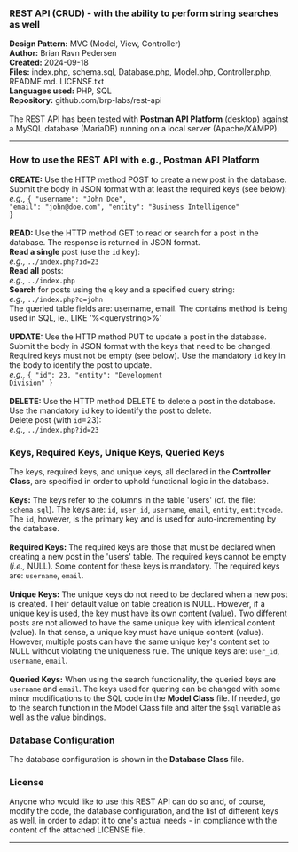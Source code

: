 <h3>REST API (CRUD) - with the ability to perform string searches as well</h3>
<b>Design Pattern:</b> MVC (Model, View, Controller)<br/>
<b>Author:</b> Brian Ravn Pedersen<br/>
<b>Created:</b> 2024-09-18<br/>
<b>Files:</b> index.php, schema.sql, Database.php, Model.php, Controller.php, README.md. LICENSE.txt<br/>
<b>Languages used:</b> PHP, SQL<br/>
<b>Repository:</b> github.com/brp-labs/rest-api<br/>
<br/>
The REST API has been tested with <b>Postman API Platform</b> (desktop) against a MySQL database (MariaDB) running on a local server (Apache/XAMPP).

<hr/>

<h3>How to use the REST API with e.g., Postman API Platform</h3>

<b>CREATE:</b> Use the HTTP method POST to create a new post in the database.<br/>
    Submit the body in JSON format with at least the required keys (see below):<br/>
      <i>e.g.,</i> <code>{ "username": "John Doe", "email": "john&#64;<!-- -->doe&#46;com", "entity": "Business Intelligence" }</code><br/>
<br/>
<b>READ:</b> Use the HTTP method GET to read or search for a post in the database. The response is returned in JSON format.<br/>
    <b>Read a single</b> post (use the <code>id</code> key):<br/>
    <i>e.g.,</i> <code>../index.php?id=23</code><br/>
    <b>Read all</b> posts:<br/>
      <i>e.g.,</i> <code>../index.php</code><br/>
    <b>Search</b> for posts using the <code>q</code> key and a specified query string:<br/>
      <i>e.g.,</i> <code>../index.php?q=john</code><br/>
      The queried table fields are: username, email. The contains method is being used in SQL, ie., LIKE '%<querystring\>%'<br/>
<br/>
<b>UPDATE:</b> Use the HTTP method PUT to update a post in the database.<br/>
    Submit the body in JSON format with the keys that need to be changed. Required keys must not be empty (see below). Use the mandatory <code>id</code> key in the body to identify the post to update.<br/>
      <i>e.g.,</i> <code>{ "id": 23, "entity": "Development Division" }</code><br/>
<br/>
<b>DELETE:</b> Use the HTTP method DELETE to delete a post in the database. Use the mandatory <code>id</code> key to identify the post to delete.<br/>
    Delete post (with <code>id</code>=23):<br/>
      <i>e.g.,</i> <code>../index.php?id=23</code>

<h3>Keys, Required Keys, Unique Keys, Queried Keys</h3>
The keys, required keys, and unique keys, all declared in the <b>Controller Class</b>, are specified in order to uphold functional logic in the database.<br/> 

<br/>
<b>Keys:</b> The keys refer to the columns in the table 'users' (cf. the file: <code>schema.sql</code>). The keys are: <code>id</code>, <code>user_id</code>, <code>username</code>, <code>email</code>, <code>entity</code>, <code>entitycode</code>. The <code>id</code>, however, is the primary key and is used for auto-incrementing by the database.<br/>

<br/>
<b>Required Keys:</b> The required keys are those that must be declared when creating a new post in the 'users' table. The required keys cannot be empty (<i>i.e.,</i> NULL). Some content for these keys is mandatory. The required keys are: <code>username</code>, <code>email</code>.<br/>

<br/>
<b>Unique Keys:</b> The unique keys do not need to be declared when a new post is created. Their default value on table creation is NULL. However, if a unique key is used, the key must have its own content (value). Two different posts are not allowed to have the same unique key with identical content (value). In that sense, a unique key must have unique content (value). However, multiple posts can have the same unique key's content set to NULL without violating the uniqueness rule. The unique keys are:  <code>user_id</code>, <code>username</code>, <code>email</code>.<br/>

<br/> 
<b>Queried Keys:</b> When using the search functionality, the queried keys are <code>username</code> and <code>email</code>. The keys used for quering can be changed with some minor modifications to the SQL code in the <b>Model Class</b> file. If needed, go to the search function in the Model Class file and alter the <code>$sql</code> variable as well as the value bindings.

<br/>
<h3>Database Configuration</h3>
The database configuration is shown in the <b>Database Class</b> file.

<br/>
<h3>License</h3>
Anyone who would like to use this REST API can do so and, of course, modify the code, the database configuration, and the list of different keys as well, in order to adapt it to one's actual needs - in compliance with the content of the attached LICENSE file.

<br/>
<hr/>

